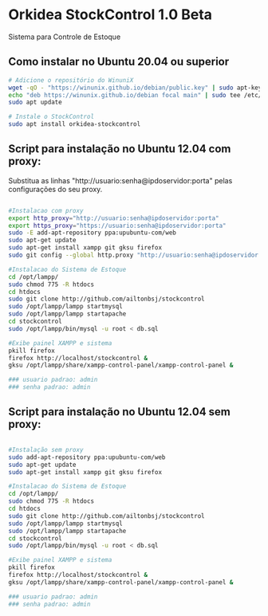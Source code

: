 # Orkidea StockControl 1.0 Beta

Sistema para Controle de Estoque

## Como instalar no Ubuntu 20.04 ou superior

```bash
# Adicione o repositório do WinuniX
wget -qO - "https://winunix.github.io/debian/public.key" | sudo apt-key add -
echo "deb https://winunix.github.io/debian focal main" | sudo tee /etc/apt/sources.list.d/winunix-focal.list
sudo apt update

# Instale o StockControl
sudo apt install orkidea-stockcontrol
```

## Script para instalação no Ubuntu 12.04 com proxy:

Substitua as linhas "http://usuario:senha@ipdoservidor:porta" pelas configurações do seu proxy.

```bash

#Instalacao com proxy
export http_proxy="http://usuario:senha@ipdoservidor:porta"
export https_proxy="https://usuario:senha@ipdoservidor:porta"
sudo -E add-apt-repository ppa:upubuntu-com/web
sudo apt-get update
sudo apt-get install xampp git gksu firefox
sudo git config --global http.proxy "http://usuario:senha@ipdoservidor:porta"

#Instalacao do Sistema de Estoque
cd /opt/lampp/
sudo chmod 775 -R htdocs
cd htdocs
sudo git clone http://github.com/ailtonbsj/stockcontrol
sudo /opt/lampp/lampp startmysql
sudo /opt/lampp/lampp startapache
cd stockcontrol
sudo /opt/lampp/bin/mysql -u root < db.sql

#Exibe painel XAMPP e sistema
pkill firefox
firefox http://localhost/stockcontrol &
gksu /opt/lampp/share/xampp-control-panel/xampp-control-panel &

### usuario padrao: admin
### senha padrao: admin

```

## Script para instalação no Ubuntu 12.04 sem proxy:

```bash

#Instalação sem proxy
sudo add-apt-repository ppa:upubuntu-com/web
sudo apt-get update
sudo apt-get install xampp git gksu firefox

#Instalacao do Sistema de Estoque
cd /opt/lampp/
sudo chmod 775 -R htdocs
cd htdocs
sudo git clone http://github.com/ailtonbsj/stockcontrol
sudo /opt/lampp/lampp startmysql
sudo /opt/lampp/lampp startapache
cd stockcontrol
sudo /opt/lampp/bin/mysql -u root < db.sql

#Exibe painel XAMPP e sistema
pkill firefox
firefox http://localhost/stockcontrol &
gksu /opt/lampp/share/xampp-control-panel/xampp-control-panel &

### usuario padrao: admin
### senha padrao: admin

```
